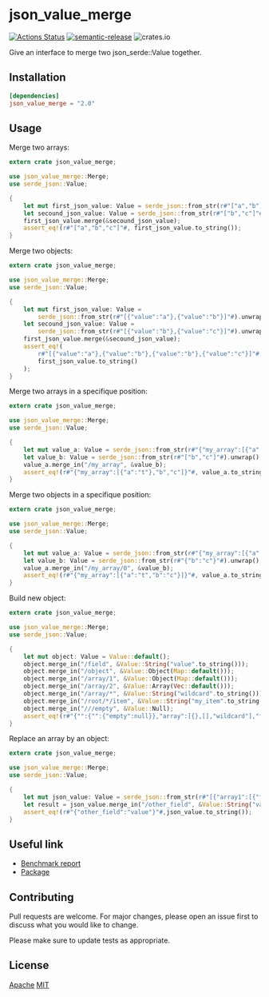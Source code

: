 # json_value_merge

[![Actions Status](https://github.com/jmfiaschi/json_value_merge/workflows/ci/badge.svg)](https://github.com/jmfiaschi/json_value_merge/actions/workflows/ci.yml)
[![semantic-release](https://img.shields.io/badge/%20%20%F0%9F%93%A6%F0%9F%9A%80-semantic--release-e10079.svg)](https://github.com/semantic-release/semantic-release)
![crates.io](https://img.shields.io/crates/v/json_value_merge.svg)

Give an interface to merge two json_serde::Value together.

## Installation

 ```Toml
[dependencies]
json_value_merge = "2.0"
```

## Usage

Merge two arrays:

```rust
extern crate json_value_merge;

use json_value_merge::Merge;
use serde_json::Value;

{
    let mut first_json_value: Value = serde_json::from_str(r#"["a","b"]"#).unwrap();
    let secound_json_value: Value = serde_json::from_str(r#"["b","c"]"#).unwrap();
    first_json_value.merge(&secound_json_value);
    assert_eq!(r#"["a","b","c"]"#, first_json_value.to_string());
}
```

Merge two objects:

```rust
extern crate json_value_merge;

use json_value_merge::Merge;
use serde_json::Value;

{
    let mut first_json_value: Value =
        serde_json::from_str(r#"[{"value":"a"},{"value":"b"}]"#).unwrap();
    let secound_json_value: Value =
        serde_json::from_str(r#"[{"value":"b"},{"value":"c"}]"#).unwrap();
    first_json_value.merge(&secound_json_value);
    assert_eq!(
        r#"[{"value":"a"},{"value":"b"},{"value":"b"},{"value":"c"}]"#,
        first_json_value.to_string()
    );
}
```

Merge two arrays in a specifique position:

```rust
extern crate json_value_merge;

use json_value_merge::Merge;
use serde_json::Value;

{
    let mut value_a: Value = serde_json::from_str(r#"{"my_array":[{"a":"t"}]}"#).unwrap();
    let value_b: Value = serde_json::from_str(r#"["b","c"]"#).unwrap();
    value_a.merge_in("/my_array", &value_b);
    assert_eq!(r#"{"my_array":[{"a":"t"},"b","c"]}"#, value_a.to_string());
}
```

Merge two objects in a specifique position:

```rust
extern crate json_value_merge;

use json_value_merge::Merge;
use serde_json::Value;

{
    let mut value_a: Value = serde_json::from_str(r#"{"my_array":[{"a":"t"}]}"#).unwrap();
    let value_b: Value = serde_json::from_str(r#"{"b":"c"}"#).unwrap();
    value_a.merge_in("/my_array/0", &value_b);
    assert_eq!(r#"{"my_array":[{"a":"t","b":"c"}]}"#, value_a.to_string());
}
```

Build new object:

```rust
extern crate json_value_merge;

use json_value_merge::Merge;
use serde_json::Value;

{
    let mut object: Value = Value::default();
    object.merge_in("/field", &Value::String("value".to_string()));
    object.merge_in("/object", &Value::Object(Map::default()));
    object.merge_in("/array/1", &Value::Object(Map::default()));
    object.merge_in("/array/2", &Value::Array(Vec::default()));
    object.merge_in("/array/*", &Value::String("wildcard".to_string()));
    object.merge_in("/root/*/item", &Value::String("my_item".to_string()));
    object.merge_in("///empty", &Value::Null);
    assert_eq!(r#"{"":{"":{"empty":null}},"array":[{},[],"wildcard"],"field":"value","object":{},"root":[{"item":"my_item"}]}"#, object.to_string());
}
```

Replace an array by an object:

```rust
extern crate json_value_merge;

use json_value_merge::Merge;
use serde_json::Value;

{
    let mut json_value: Value = serde_json::from_str(r#"[{"array1":[{"field":"value1"}]}]"#).unwrap();
    let result = json_value.merge_in("/other_field", &Value::String("value".to_string()));
    assert_eq!(r#"{"other_field":"value"}"#,json_value.to_string());
}
```

## Useful link

* [Benchmark report](https://jmfiaschi.github.io/json_value_merge/bench/main/)
* [Package](https://crates.io/crates/json_value_merge)

## Contributing

Pull requests are welcome. For major changes, please open an issue first to discuss what you would like to change.

Please make sure to update tests as appropriate.

## License

[Apache](https://choosealicense.com/licenses/apache-2.0/)
[MIT](https://choosealicense.com/licenses/mit/)

